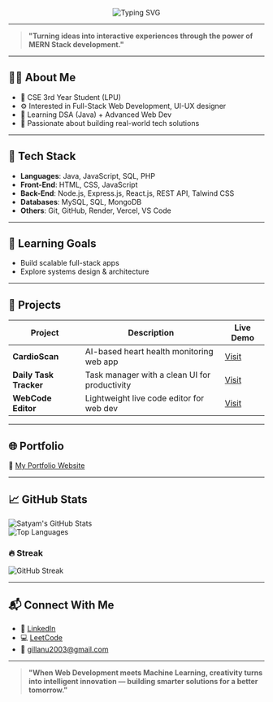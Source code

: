 <p align="center">
  <img src="https://readme-typing-svg.demolab.com/?font=Fira+Code&weight=800&size=24&pause=1000&color=4a8df7&center=true&vCenter=true&width=800&lines=Hello%2C+welcome+to+my+GitHub!;Exploring+%26+Web+Development;Let's+build+something+innovative!" alt="Typing SVG" />
</p>

---

> **"Turning ideas into interactive experiences through the power of MERN Stack development."**

---

## 👨‍💻 About Me

- 💼 CSE 3rd Year Student (LPU)
- ⚙️ Interested in Full-Stack Web Development, UI-UX designer
- 🧠 Learning DSA (Java) + Advanced Web Dev
- 🚀 Passionate about building real-world tech solutions

---

## 🔧 Tech Stack

- **Languages**: Java, JavaScript, SQL, PHP
- **Front-End**: HTML, CSS, JavaScript
- **Back-End**: Node.js, Express.js, React.js, REST API, Talwind CSS
- **Databases**: MySQL, SQL, MongoDB
- **Others**: Git, GitHub, Render, Vercel, VS Code

---

## 🧠 Learning Goals

- Build scalable full-stack apps
- Explore systems design & architecture

---

## 🧩 Projects

| Project               | Description                                              | Live Demo |
|-----------------------|----------------------------------------------------------|-----------|
| **CardioScan**        | AI-based heart health monitoring web app                | [Visit](https://cardioscan.onrender.com/) |
| **Daily Task Tracker**| Task manager with a clean UI for productivity           | [Visit](https://satyam-webdevelopment.github.io/Task_Management/) |
| **WebCode Editor**    | Lightweight live code editor for web dev                | [Visit](https://lite-web-dev-editor.vercel.app/) |

---

## 🌐 Portfolio

🔗 [My Portfolio Website](https://anu2024-coder.github.io/MyPortfolio/)

---

## 📈 GitHub Stats

![Satyam's GitHub Stats](https://github-readme-stats.vercel.app/api?username=Anu2024-coder&show_icons=true&theme=tokyonight)  
![Top Languages](https://github-readme-stats.vercel.app/api/top-langs/?username=Anu2024-coder&layout=compact&theme=tokyonight)

### 🔥 Streak
![GitHub Streak](https://github-readme-streak-stats.herokuapp.com/?user=Anu2024-coder&theme=tokyonight)

---

## 📬 Connect With Me

- 💼 [LinkedIn](https://www.linkedin.com/in/anu-gill-a59880294/)
- 💻 [LeetCode](https://leetcode.com/u/Anu_gill/)
- 📧 [gillanu2003@gmail.com](mailto:gillanu2003@gmail.com)

---

> **"When Web Development meets Machine Learning, creativity turns into intelligent innovation — building smarter solutions for a better tomorrow."**
